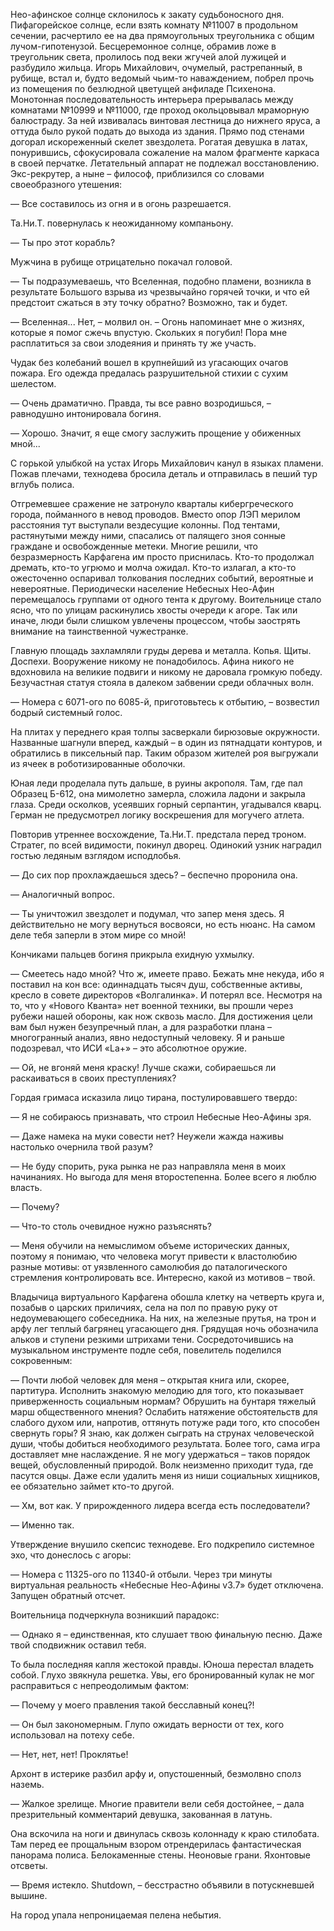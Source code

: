 Нео-афинское солнце склонилось к закату судьбоносного дня. Пифагорейское солнце, если взять комнату №11007 в продольном сечении, расчертило ее на два прямоугольных треугольника с общим лучом-гипотенузой. Бесцеремонное солнце, обрамив ложе в треугольник света, пролилось под веки жгучей алой лужицей и разбудило жильца. Игорь Михайлович, очумелый, растрепанный, в рубище, встал и, будто ведомый чьим-то наваждением, побрел прочь из помещения по безлюдной цветущей анфиладе Психенона. Монотонная последовательность интерьера прерывалась между комнатами №10999 и №11000, где проход окольцовывал мраморную балюстраду. За ней извивалась винтовая лестница до нижнего яруса, а оттуда было рукой подать до выхода из здания. Прямо под стенами догорал искореженный скелет звездолета. Рогатая девушка в латах, понурившись, сфокусировала сожаление на малом фрагменте каркаса в своей перчатке. Летательный аппарат не подлежал восстановлению. Экс-рекрутер, а ныне – философ, приблизился со словами своеобразного утешения:

— Все составилось из огня и в огонь разрешается.

Та.Ни.Т. повернулась к неожиданному компаньону.

— Ты про этот корабль?

Мужчина в рубище отрицательно покачал головой.

— Ты подразумеваешь, что Вселенная, подобно пламени, возникла в результате Большого взрыва из чрезвычайно горячей точки, и что ей предстоит сжаться в эту точку обратно? Возможно, так и будет.

— Вселенная... Нет, – молвил он. – Огонь напоминает мне о жизнях, которые я помог сжечь впустую. Скольких я погубил! Пора мне расплатиться за свои злодеяния и принять ту же участь.

Чудак без колебаний вошел в крупнейший из угасающих очагов пожара. Его одежда предалась разрушительной стихии с сухим шелестом.

— Очень драматично. Правда, ты все равно возродишься, – равнодушно интонировала богиня.

— Хорошо. Значит, я еще смогу заслужить прощение у обиженных мной...

С горькой улыбкой на устах Игорь Михайлович канул в языках пламени. Пожав плечами, технодева бросила деталь и отправилась в пеший тур вглубь полиса.

Отгремевшее сражение не затронуло кварталы кибергреческого города, пойманного в невод проводов. Вместо опор ЛЭП мерилом расстояния тут выступали вездесущие колонны. Под тентами, растянутыми между ними, спасались от палящего зноя сонные граждане и освобожденные метеки. Многие решили, что безразмерность Карфагена им просто приснилась. Кто-то продолжал дремать, кто-то угрюмо и молча ожидал. Кто-то излагал, а кто-то ожесточенно оспаривал толкования последних событий, вероятные и невероятные. Периодически население Небесных Нео-Афин перемещалось группами от одного тента к другому. Воительнице стало ясно, что по улицам раскинулись хвосты очереди к агоре. Так или иначе, люди были слишком увлечены процессом, чтобы заострять внимание на таинственной чужестранке.

Главную площадь захламляли груды дерева и металла. Копья. Щиты. Доспехи. Вооружение никому не понадобилось. Афина никого не вдохновила на великие подвиги и никому не даровала громкую победу. Безучастная статуя стояла в далеком забвении среди облачных волн. 

— Номера с 6071-ого по 6085-й, приготовьтесь к отбытию, – возвестил бодрый системный голос.

На плитах у переднего края толпы засверкали бирюзовые окружности. Названные шагнули вперед, каждый – в один из пятнадцати контуров, и обратились в пиксельный пар. Таким образом жителей роя выгружали из ячеек в роботизированные оболочки.

Юная леди проделала путь дальше, в руины акрополя. Там, где пал Образец Б-612, она мимолетно замерла, сложила ладони и закрыла глаза. Среди осколков, усеявших горный серпантин, угадывался кварц. Герман не предусмотрел логику воскрешения для могучего атлета.

Повторив утреннее восхождение, Та.Ни.Т. предстала перед троном. Стратег, по всей видимости, покинул дворец. Одинокий узник наградил гостью ледяным взглядом исподлобья. 

— До сих пор прохлаждаешься здесь? – беспечно проронила она.

— Аналогичный вопрос.

— Ты уничтожил звездолет и подумал, что запер меня здесь. Я действительно не могу вернуться восвояси, но есть нюанс. На самом деле тебя заперли в этом мире со мной!

Кончиками пальцев богиня прикрыла ехидную ухмылку.

— Смеетесь надо мной? Что ж, имеете право. Бежать мне некуда, ибо я поставил на кон все: одиннадцать тысяч душ, собственные активы, кресло в совете директоров «Волгалинка». И потерял все. Несмотря на то, что у «Нового Кванта» нет военной техники, вы прошли через рубежи нашей обороны, как нож сквозь масло. Для достижения цели вам был нужен безупречный план, а для разработки плана – многогранный анализ, явно недоступный человеку. Я и раньше подозревал, что ИСИ «La+» – это абсолютное оружие.

— Ой, не вгоняй меня краску! Лучше скажи, собираешься ли раскаиваться в своих преступлениях?

Гордая гримаса исказила лицо тирана, постулировавшего твердо:

— Я не собираюсь признавать, что строил Небесные Нео-Афины зря.

— Даже намека на муки совести нет? Неужели жажда наживы настолько очернила твой разум?

— Не буду спорить, рука рынка не раз направляла меня в моих начинаниях. Но выгода для меня второстепенна. Более всего я люблю власть.

— Почему?

— Что-то столь очевидное нужно разъяснять?

— Меня обучили на немыслимом объеме исторических данных, поэтому я понимаю, что человека могут привести к властолюбию разные мотивы: от уязвленного самолюбия до паталогического стремления контролировать все. Интересно, какой из мотивов – твой.

Владычица виртуального Карфагена обошла клетку на четверть круга и, позабыв о царских приличиях, села на пол по правую руку от недоумевающего собеседника. На них, на железные прутья, на трон и арфу лег теплый багрянец угасающего дня. Грядущая ночь обозначила альков и ступени резкими штрихами тени. Сосредоточившись на музыкальном инструменте подле себя, повелитель поделился сокровенным:

— Почти любой человек для меня – открытая книга или, скорее, партитура. Исполнить знакомую мелодию для того, кто показывает приверженность социальным нормам? Обрушить на бунтаря тяжелый марш общественного мнения? Ослабить натяжение обстоятельств для слабого духом или, напротив, оттянуть потуже ради того, кто способен свернуть горы? Я знаю, как должен сыграть на струнах человеческой души, чтобы добиться необходимого результата. Более того, сама игра доставляет мне наслаждение. Я не могу удержаться – таков порядок вещей, обусловленный природой. Волк неизменно приходит туда, где пасутся овцы. Даже если удалить меня из ниши социальных хищников, ее обязательно займет кто-то другой.

— Хм, вот как. У прирожденного лидера всегда есть последователи?

— Именно так.

Утверждение внушило скепсис технодеве. Его подкрепило системное эхо, что донеслось с агоры:

— Номера с 11325-ого по 11340-й отбыли. Через три минуты виртуальная реальность «Небесные Нео-Афины v3.7» будет отключена. Запущен обратный отсчет.

Воительница подчеркнула возникший парадокс:

— Однако я – единственная, кто слушает твою финальную песню. Даже твой сподвижник оставил тебя.

То была последняя капля жестокой правды. Юноша перестал владеть собой. Глухо звякнула решетка. Увы, его бронированный кулак не мог расправиться с непреодолимым фактом:

— Почему у моего правления такой бесславный конец?!

— Он был закономерным. Глупо ожидать верности от тех, кого использовал на потеху себе.

— Нет, нет, нет! Проклятье!

Архонт в истерике разбил арфу и, опустошенный, безмолвно сполз наземь.

— Жалкое зрелище. Многие правители вели себя достойнее, – дала презрительный комментарий девушка, закованная в латунь.

Она вскочила на ноги и двинулась сквозь колоннаду к краю стилобата. Там перед ее прощальным взором отрендерилась фантастическая панорама полиса. Белокаменные стены. Неоновые грани. Яхонтовые отсветы.

— Время истекло. Shutdown, – бесстрастно объявили в потускневшей вышине.

На город упала непроницаемая пелена небытия.